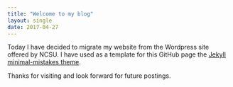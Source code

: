 ```yaml
---
title: "Welcome to my blog"
layout: single
date: 2017-04-27
---
```


Today I have decided to migrate my website from the Wordpress site offered by NCSU. I have used as a template for this GitHub page the [Jekyll minimal-mistakes theme][minimal-mistakes].  

Thanks for visiting and look forward for future postings. 

[minimal-mistakes]: https://github.com/mmistakes/minimal-mistakes
